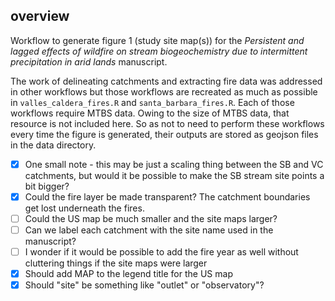 ## overview

Workflow to generate figure 1 (study site map(s)) for the *Persistent and lagged effects of wildfire on stream biogeochemistry due to intermittent precipitation in arid lands* manuscript.

The work of delineating catchments and extracting fire data was addressed in other workflows but those workflows are recreated as much as possible in `valles_caldera_fires.R` and `santa_barbara_fires.R`. Each of those workflows require MTBS data. Owing to the size of MTBS data, that resource is not included here. So as not to need to perform these workflows every time the figure is generated, their outputs are stored as geojson files in the data directory.

- [x]   One small note - this may be just a scaling thing between the SB and VC catchments, but would it be possible to make the SB stream site points a bit bigger?
- [x]   Could the fire layer be made transparent? The catchment boundaries get lost underneath the fires.
- [ ]   Could the US map be much smaller and the site maps larger?
- [ ]   Can we label each catchment with the site name used in the manuscript?
- [ ]   I wonder if it would be possible to add the fire year as well without cluttering things if the site maps were larger
- [x]   Should add MAP to the legend title for the US map
- [x]   Should "site" be something like "outlet" or "observatory"?
